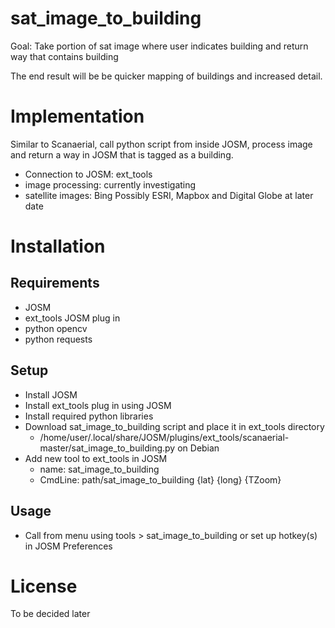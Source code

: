 # sat_image_to_building

Goal: Take portion of sat image where user indicates building and return way that contains building

The end result will be be quicker mapping of buildings and increased detail.

# Implementation
Similar to Scanaerial, call python script from inside JOSM, process image and return a way in JOSM that is tagged as a building.

- Connection to JOSM: ext_tools
- image processing: currently investigating
- satellite images: Bing  Possibly ESRI, Mapbox and Digital Globe at later date

# Installation
## Requirements
- JOSM
- ext_tools JOSM plug in
- python opencv
- python requests

## Setup
- Install JOSM
- Install ext_tools plug in using JOSM
- Install required python libraries
- Download sat_image_to_building script and place it in ext_tools directory
  - /home/user/.local/share/JOSM/plugins/ext_tools/scanaerial-master/sat_image_to_building.py on Debian
- Add new tool to ext_tools in JOSM 
  - name: sat_image_to_building
  - CmdLine: path/sat_image_to_building {lat} {long} {TZoom}

## Usage
- Call from menu using tools > sat_image_to_building or set up hotkey(s) in JOSM Preferences

# License
To be decided later
